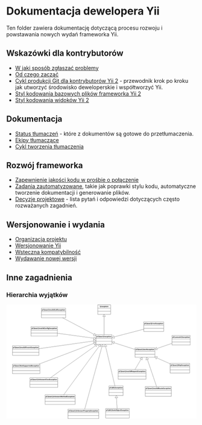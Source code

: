 Dokumentacja dewelopera Yii
===========================

Ten folder zawiera dokumentację dotyczącą procesu rozwoju i powstawania nowych wydań frameworka Yii.

Wskazówki dla kontrybutorów
---------------------------

- [W jaki sposób zgłaszać problemy](report-an-issue.md)
- [Od czego zacząć](getting-started.md)
- [Cykl produkcji Git dla kontrybutorów Yii 2](git-workflow.md) - przewodnik krok po kroku jak utworzyć środowisko deweloperskie i współtworzyć Yii.
- [Styl kodowania bazowych plików frameworka Yii 2](core-code-style.md)
- [Styl kodowania widoków Yii 2](view-code-style.md)


Dokumentacja
------------

- [Status tłumaczeń](translation-status.md) - które z dokumentów są gotowe do przetłumaczenia.
- [Ekipy tłumaczące](translation-teams.md)
- [Cykl tworzenia tłumaczenia](translation-workflow.md)


Rozwój frameworka
-----------------

- [Zapewnienie jakości kodu w prośbie o połączenie](pull-request-qa.md)
- [Zadania zautomatyzowane](automation.md), takie jak poprawki stylu kodu, automatyczne tworzenie dokumentacji i generowanie plików.
- [Decyzje projektowe](design-decisions.md) - lista pytań i odpowiedzi dotyczących często rozważanych zagadnień.

Wersjonowanie i wydania
-----------------------

- [Organizacja projektu](project-organization.md)
- [Wersjonowanie Yii](versions.md)
- [Wsteczna kompatybilność](bc.md)
- [Wydawanie nowej wersji](release.md)

Inne zagadnienia
----------------

### Hierarchia wyjątków

![Hierarchia wyjątków frameworka Yii](exception_hierarchy.png)
